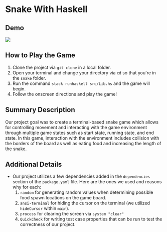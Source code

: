 # Snake With Haskell


## Demo
![](docs/snake.gif)

## How to Play the Game
1. Clone the project via `git clone` in a local folder.
2. Open your terminal and change your directory via `cd` so that you're in the `snake` folder.
3. Run the command `stack runhaskell src/Lib.hs` and the game will begin.
4. Follow the onscreen directions and play the game!

## Summary Description

Our project goal was to create a terminal-based snake game which allows for
controlling movement and interacting with the game environment through multiple game states such as start state, running state, and end state. In this game, interaction with the environment includes collision with the borders of the board as well as eating food and increasing the length of the snake.


## Additional Details
- Our project utilizes a few dependencies added in the `dependencies` section of the `package.yaml` file. Here are the ones we used and reasons why for each:
  1. `random` for generating random values when determining possible food spawn locations on the game board.
  2. `ansi-terminal` for hiding the cursor on the terminal (we utilized `hideCursor` within `main`).
  3. `process` for clearing the screen via `system "clear"`
  4. `QuickCheck` for writing test case properties that can be run to test the correctness of our project.
